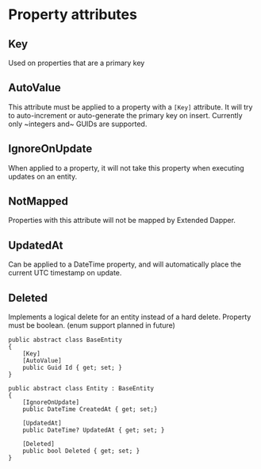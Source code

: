 # Property attributes

## Key

Used on properties that are a primary key

## AutoValue

This attribute must be applied to a property with a `[Key]` attribute. It will try to auto-increment or auto-generate the primary key on insert. Currently only ~integers and~ GUIDs are supported.

## IgnoreOnUpdate

When applied to a property, it will not take this property when executing updates on an entity.

## NotMapped

Properties with this attribute will not be mapped by Extended Dapper.

## UpdatedAt

Can be applied to a DateTime property, and will automatically place the current UTC timestamp on update.

## Deleted

Implements a logical delete for an entity instead of a hard delete. Property must be boolean. (enum support planned in future)

    public abstract class BaseEntity
    {
        [Key]
        [AutoValue]
        public Guid Id { get; set; }
    }

    public abstract class Entity : BaseEntity
    {
        [IgnoreOnUpdate]
        public DateTime CreatedAt { get; set;}

        [UpdatedAt]
        public DateTime? UpdatedAt { get; set; }

        [Deleted]
        public bool Deleted { get; set; }
    }